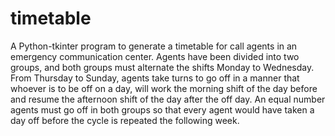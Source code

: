 # timetable
A Python-tkinter program to generate a timetable for call agents in an emergency communication center.
Agents have been divided into two groups, and both groups must alternate the shifts Monday to Wednesday.
From Thursday to Sunday, agents take turns to go off in a manner that whoever is to be off on a day, 
  will work the morning shift of the day before and resume the afternoon shift of the day after the off day.
An equal number agents must go off in both groups so that every agent would have taken a day off before
  the cycle is repeated the following week.
